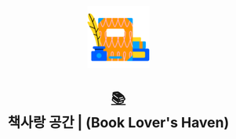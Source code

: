 <div style="width:25%; margin: auto;">
  <img src="./main_app/static/images/book.png" width="500px" alt="book-lovers-haven-logo">
</div>
<h1 style="text-align: center;">
    <a href="#">
    📚
    </a>
    <br/>
    책사랑 공간 | (Book Lover's Haven)
</h1>
